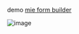 demo [mie form builder
](https://lattln.github.io/mie-form-builder/)

![image](https://github.com/lattln/mie-form-builder/assets/56560260/ee97d408-3fa4-49a3-9303-157892eb87d3)
